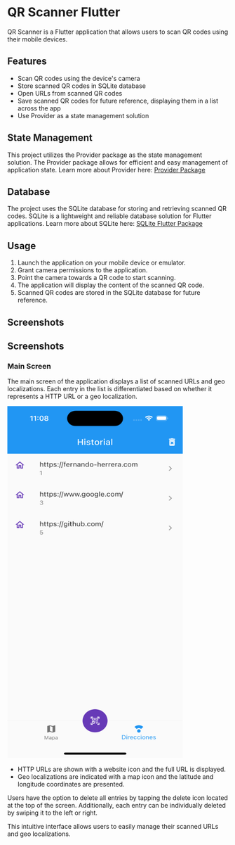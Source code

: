 # QR Scanner Flutter

QR Scanner is a Flutter application that allows users to scan QR codes using their mobile devices.

## Features

- Scan QR codes using the device's camera
- Store scanned QR codes in SQLite database
- Open URLs from scanned QR codes
- Save scanned QR codes for future reference, displaying them in a list across the app
- Use Provider as a state management solution

## State Management

This project utilizes the Provider package as the state management solution. The Provider package allows for efficient and easy management of application state. Learn more about Provider here: [Provider Package](https://pub.dev/packages/provider)

## Database

The project uses the SQLite database for storing and retrieving scanned QR codes. SQLite is a lightweight and reliable database solution for Flutter applications. Learn more about SQLite here: [SQLite Flutter Package](https://pub.dev/packages/sqflite)

## Usage

1. Launch the application on your mobile device or emulator.
2. Grant camera permissions to the application.
3. Point the camera towards a QR code to start scanning.
4. The application will display the content of the scanned QR code.
5. Scanned QR codes are stored in the SQLite database for future reference.

## Screenshots

## Screenshots

### Main Screen

The main screen of the application displays a list of scanned URLs and geo localizations. Each entry in the list is differentiated based on whether it represents a HTTP URL or a geo localization.

<img src="assets/screenshot_qr_app_flutter.png" alt="Screenshot 1" width="400" height="800">

- HTTP URLs are shown with a website icon and the full URL is displayed.
- Geo localizations are indicated with a map icon and the latitude and longitude coordinates are presented.

Users have the option to delete all entries by tapping the delete icon located at the top of the screen. Additionally, each entry can be individually deleted by swiping it to the left or right.

This intuitive interface allows users to easily manage their scanned URLs and geo localizations.
